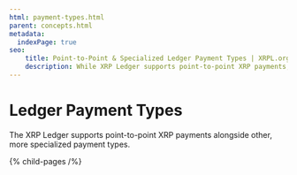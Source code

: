 ```yaml
---
html: payment-types.html
parent: concepts.html
metadata:
  indexPage: true
seo:
    title: Point-to-Point & Specialized Ledger Payment Types | XRPL.org
    description: While XRP Ledger supports point-to-point XRP payments, it's also compatible with more specialized payment types. Discover which ledger payment methods here.
---
```

# Ledger Payment Types

The XRP Ledger supports point-to-point XRP payments alongside other, more specialized payment types.


{% child-pages /%}
